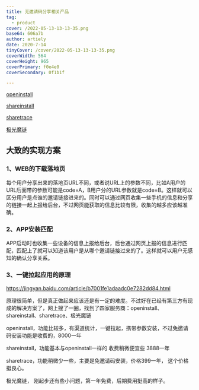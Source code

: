 ```yaml
---
title: 无邀请码分享相关产品
tag:
  - product
cover: /2022-05-13-13-13-35.png
base64: 606a7b
author: artiely
date: 2020-7-14
tinyCover: /cover/2022-05-13-13-13-35.png
coverWidth: 564
coverHeight: 965
coverPrimary: f0e4e0
coverSecondary: 0f1b1f

---
```


[openinstall](https://www.openinstall.io/)

[shareinstall](http://www.shareinstall.com.cn/)

[sharetrace](https://sharetrace.com/)

[极光魔链](http://docs.jiguang.cn/jmlink/advanced/noncode/)

## 大致的实现方案

### 1、WEB的下载落地页

每个用户分享出来的落地页URL不同，或者说URL上的参数不同，比如A用户的URL后面带的参数可能是code=A，B用户分的URL参数就是code=B。这样就可以区分用户是点谁的邀请链接进来的。同时可以通过网页收集一些手机的信息和分享的链接一起上报给后台，不过网页能获取的信息比较有限，收集的越多应该越准确。

### 2、APP安装匹配

APP启动时也收集一些设备的信息上报给后台，后台通过网页上报的信息进行匹配，匹配上了就可以知道该用户是从哪个邀请链接过来的了。这样就可以用户无感知的确认分享关系。

### 3、一键拉起应用的原理
<https://jingyan.baidu.com/article/b7001fe1adaadc0e7282dd84.html>

原理很简单，但是真正做起来应该还是有一定的难度。不过好在已经有第三方有现成的解决方案了，网上搜了一圈，找到了四家服务商：openinstall、shareinstall、sharetrace、极光魔链

openinstall，功能比较多，有渠道统计，一键拉起，携带参数安装，不过免邀请码安装功能是收费的，8000一年

shareinstall，功能基本与openinstall一样的 收费稍微便宜些 3888一年

sharetrace，功能稍微少一些，主要是免邀请码安装，价格399一年， 这个价格挺良心。

极光魔链， 刚起步还有些小问题，第一年免费，后期费用挺高的样子。
